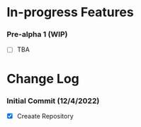 # In-progress Features

### Pre-alpha 1 (WIP)
-   [ ] TBA

# Change Log

### Initial Commit (12/4/2022)
-   [x] Creaate Repository